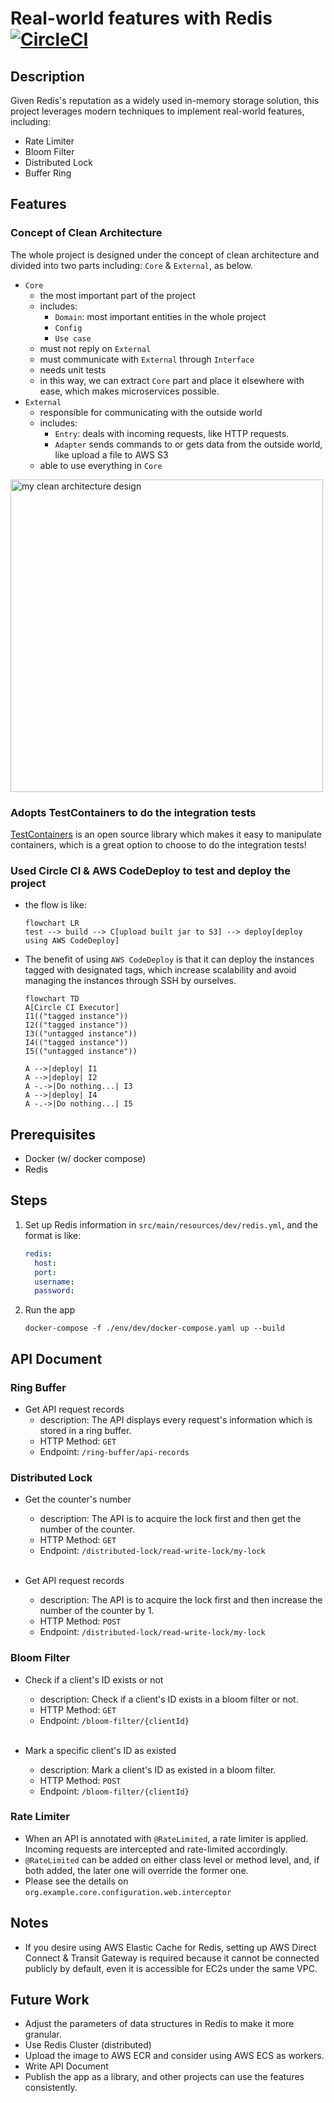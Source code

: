 # Real-world features with Redis [![CircleCI](https://dl.circleci.com/status-badge/img/circleci/ME2opz6NQmyqhFno6cPKqT/GK1356dpRPA8usjBpKgo9V/tree/main.svg?style=svg&circle-token=CCIPRJ_TH5gpCTpUKuDbRVZhkZfYg_9966e532fc7572cb64b672a14d71454c466f8807)](https://dl.circleci.com/status-badge/redirect/circleci/ME2opz6NQmyqhFno6cPKqT/GK1356dpRPA8usjBpKgo9V/tree/main)

## Description

Given Redis's reputation as a widely used in-memory storage solution, this project leverages modern
techniques to implement real-world features, including:

- Rate Limiter
- Bloom Filter
- Distributed Lock
- Buffer Ring

## Features

### Concept of Clean Architecture

The whole project is designed under the concept of clean architecture and divided into two parts
including: `Core` & `External`, as below.

- `Core`
    - the most important part of the project
    - includes:
        - `Domain`: most important entities in the whole project
        - `Config`
        - `Use case`
    - must not reply on `External`
    - must communicate with `External` through `Interface`
    - needs unit tests
    - in this way, we can extract `Core` part and place it elsewhere with ease, which makes
      microservices possible.
- `External`
    - responsible for communicating with the outside world
    - includes:
        - `Entry`: deals with incoming requests, like HTTP requests.
        - `Adapter` sends commands to or gets data from the outside world, like upload a file to AWS
          S3
    - able to use everything in `Core`

<img src="https://the-general.s3.ap-northeast-1.amazonaws.com/project/redis-impl.svg" width="500" alt="my clean architecture design"/>

### Adopts TestContainers to do the integration tests

[TestContainers](https://testcontainers.com/) is an open source library which makes it easy to
manipulate containers, which is a great option to choose to do the integration tests!

### Used Circle CI & AWS CodeDeploy to test and deploy the project

- the flow is like:
    ```mermaid
    flowchart LR
    test --> build --> C[upload built jar to S3] --> deploy[deploy using AWS CodeDeploy]
    ```
- The benefit of using `AWS CodeDeploy` is that it can deploy the instances tagged with designated
  tags, which increase scalability and avoid managing the instances through SSH by ourselves.

  ```mermaid
  flowchart TD
  A[Circle CI Executor]
  I1(("tagged instance"))
  I2(("tagged instance"))
  I3(("untagged instance"))
  I4(("tagged instance"))
  I5(("untagged instance"))
  
  A -->|deploy| I1
  A -->|deploy| I2
  A -.->|Do nothing...| I3
  A -->|deploy| I4
  A -.->|Do nothing...| I5 
  ```

## Prerequisites

- Docker (w/ docker compose)
- Redis

## Steps

1. Set up Redis information in `src/main/resources/dev/redis.yml`, and the format is like:

    ```yaml
    redis:
      host:
      port:
      username:
      password:
    ```

2. Run the app

    ```shell
    docker-compose -f ./env/dev/docker-compose.yaml up --build
    ```

## API Document

### Ring Buffer

- Get API request records
    - description: The API displays every request's information which is stored in a ring buffer.
    - HTTP Method: `GET`
    - Endpoint: `/ring-buffer/api-records`

### Distributed Lock

- Get the counter's number
    - description: The API is to acquire the lock first and then get the number of the counter.
    - HTTP Method: `GET`
    - Endpoint: `/distributed-lock/read-write-lock/my-lock`<br><br>

- Get API request records
    - description: The API is to acquire the lock first and then increase the number of the counter
      by 1.
    - HTTP Method: `POST`
    - Endpoint: `/distributed-lock/read-write-lock/my-lock`

### Bloom Filter

- Check if a client's ID exists or not
    - description: Check if a client's ID exists in a bloom filter or not.
    - HTTP Method: `GET`
    - Endpoint: `/bloom-filter/{clientId}`<br><br>

- Mark a specific client's ID as existed
    - description: Mark a client's ID as existed in a bloom filter.
    - HTTP Method: `POST`
    - Endpoint: `/bloom-filter/{clientId}`

### Rate Limiter

- When an API is annotated with `@RateLimited`, a rate limiter is applied.
  Incoming requests are intercepted and rate-limited accordingly.
- `@RateLimited` can be added on either class level or method level, and, if both added, the later
  one will override the former one.
- Please see the details on `org.example.core.configuration.web.interceptor`

## Notes

- If you desire using AWS Elastic Cache for Redis, setting up AWS Direct Connect & Transit Gateway
  is required because it cannot be
  connected publicly by default, even it is accessible for EC2s under the same VPC.

## Future Work
- Adjust the parameters of data structures in Redis to make it more granular.
- Use Redis Cluster (distributed)
- Upload the image to AWS ECR and consider using AWS ECS as workers.
- Write API Document
- Publish the app as a library, and other projects can use the features consistently. 
